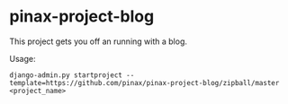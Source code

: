 pinax-project-blog
==================

This project gets you off an running with a blog.

Usage:

    django-admin.py startproject --template=https://github.com/pinax/pinax-project-blog/zipball/master <project_name>